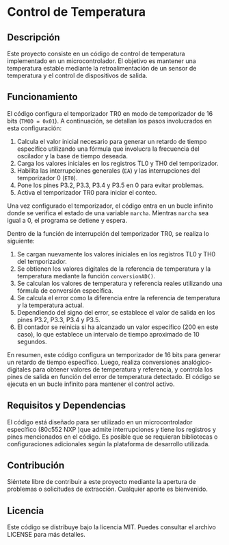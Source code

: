 # Control de Temperatura

## Descripción

Este proyecto consiste en un código de control de temperatura implementado en un microcontrolador. El objetivo es mantener una temperatura estable mediante la retroalimentación de un sensor de temperatura y el control de dispositivos de salida.

## Funcionamiento

El código configura el temporizador TR0 en modo de temporizador de 16 bits (`TMOD = 0x01`). A continuación, se detallan los pasos involucrados en esta configuración:

1. Calcula el valor inicial necesario para generar un retardo de tiempo específico utilizando una fórmula que involucra la frecuencia del oscilador y la base de tiempo deseada.
2. Carga los valores iniciales en los registros TL0 y TH0 del temporizador.
3. Habilita las interrupciones generales (`EA`) y las interrupciones del temporizador 0 (`ET0`).
4. Pone los pines P3.2, P3.3, P3.4 y P3.5 en 0 para evitar problemas.
5. Activa el temporizador TR0 para iniciar el conteo.

Una vez configurado el temporizador, el código entra en un bucle infinito donde se verifica el estado de una variable `marcha`. Mientras `marcha` sea igual a 0, el programa se detiene y espera.

Dentro de la función de interrupción del temporizador TR0, se realiza lo siguiente:

1. Se cargan nuevamente los valores iniciales en los registros TL0 y TH0 del temporizador.
2. Se obtienen los valores digitales de la referencia de temperatura y la temperatura mediante la función `conversionAD()`.
3. Se calculan los valores de temperatura y referencia reales utilizando una fórmula de conversión específica.
4. Se calcula el error como la diferencia entre la referencia de temperatura y la temperatura actual.
5. Dependiendo del signo del error, se establece el valor de salida en los pines P3.2, P3.3, P3.4 y P3.5.
6. El contador se reinicia si ha alcanzado un valor específico (200 en este caso), lo que establece un intervalo de tiempo aproximado de 10 segundos.

En resumen, este código configura un temporizador de 16 bits para generar un retardo de tiempo específico. Luego, realiza conversiones analógico-digitales para obtener valores de temperatura y referencia, y controla los pines de salida en función del error de temperatura detectado. El código se ejecuta en un bucle infinito para mantener el control activo.

## Requisitos y Dependencias

El código está diseñado para ser utilizado en un microcontrolador específico (80c552 NXP )que admite interrupciones y tiene los registros y pines mencionados en el código. Es posible que se requieran bibliotecas o configuraciones adicionales según la plataforma de desarrollo utilizada.

## Contribución

Siéntete libre de contribuir a este proyecto mediante la apertura de problemas o solicitudes de extracción. Cualquier aporte es bienvenido.

## Licencia

Este código se distribuye bajo la licencia MIT. Puedes consultar el archivo LICENSE para más detalles.

